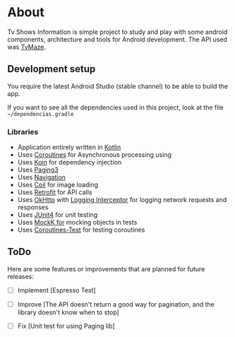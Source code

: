 # About

Tv Shows Information is simple project to study and play with some android components, architecture and tools for Android development.
The API used was [TvMaze](https://www.tvmaze.com/api).

## Development setup

You require the latest Android Studio (stable channel) to be able to build the app.

If you want to see all the dependencies used in this project, look at the file `~/dependencias.gradle`

### Libraries

- Application entirely written in [Kotlin](https://kotlinlang.org)
- Uses [Coroutines](https://kotlin.github.io/kotlinx.coroutines/) for Asynchronous processing using
- Uses [Koin](https://github.com/InsertKoinIO/koin) for dependency injection
- Uses [Paging3](https://developer.android.com/topic/libraries/architecture/paging/v3-overview)
- Uses [Navigation](https://developer.android.com/guide/navigation/navigation-principles)
- Uses [Coil](https://coil-kt.github.io/coil/) for image loading 
- Uses [Retrofit](https://square.github.io/retrofit/) for API calls
- Uses [OkHttp](https://square.github.io/okhttp/) with [Logging Interceptor](https://github.com/square/okhttp/tree/master/okhttp-logging-interceptor) for logging network requests and responses
- Uses [JUnit4](https://developer.android.com/training/testing/junit-rules) for unit testing
- Uses [MockK for](https://mockk.io/) mocking objects in tests
- Uses [Coroutines-Test](https://github.com/Kotlin/kotlinx.coroutines/tree/master/kotlinx-coroutines-test) for testing coroutines

## ToDo

Here are some features or improvements that are planned for future releases:

- [ ] Implement [Espresso Test]
- [ ] Improve [The API doesn't return a good way for pagination, and the library doesn't know when to stop]
- [ ] Fix [Unit test for using Paging lib]

